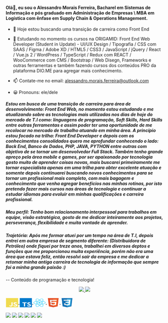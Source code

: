 #### Olá👋, eu sou o Alessandro Morais Ferreira, Bacharel em Sistemas de Informação e pós graduado em Administração de Empresas \ MBA em Logística com ênfase em Supply Chain & Operations Management.

- 🔭 Hoje estou buscando uma transição de carreira como Front End
- 🌱 Estudando no momento os cursos na ORIGAMID: Front End Web Developer (Student in Update) - UI/UX Design / Tipografia / CSS com SAAS / Figma / Adobe XD / HTML5 / CSS3 / JavaScript / jQuery / React / Vue.js 2 / WordPress / TypeScript / Redux com REACT / WooCommerce com CMS / Bootstrap / Web Disegn, Frameworks e outras ferramentas e também fazendo cursos dos conteúdos PRO da plataforma DIO.ME para agregar mais conhecimento.

- 📫 Contate-me no email: alessandro.morais.ferreira@outlook.com
- 😀 Pronouns: ele/dele


##### Estou em busca de uma transição de carreira para área de desenvolvimento: Front End Web, no momento estou estudando e me atualizando sobre as tecnologias mais utilizadas nos dias de hoje do mercado de T.I como: línguagens de programação, Soft Skills, Hard Skills entre outras ferramentas e assim poder ter uma oportunidade de me recolocar no mercado de trabalho atuando em minha área. A princípio estou focado na trilha: Front End Developer e depois com os conhecimentos consolidados quero me aprofundar conhecendo o lado: Back End, Banco de Dados, PHP, JAVA, PYTHON entre outras com objetivo de se tornar um desenvolvedor Full Stack. Também tenho grande apreço pela área mobile e games, por ser apaixonado por tecnologia gosto muito de aprender coisas novas, mais buscarei primeiramente me tornar especialista apenas em uma trilha para obter excelente atuação e somente depois continuarei buscando novos conhecimentos para se tornar um profissional mais completo, com mais bagagem e conhecimento que venha agregar benefícios nas minhas rotinas, por isto pretendo fazer mais cursos nas áreas de tecnologia e continuar a estudar idiomas para evoluir em minhas qualificações e carreira profissional.

##### Meu perfil: Tenho bom relacionamento interpessoal para trabalhos em equipe, visão estratégica, gosto de me dedicar inteiramente aos projetos, perseverança, flexibilidade e muita vontade de aprender.

##### Trajetória: Após me formar atuei por um tempo na área de T.I, depois entrei em outra empresa de segmento diferente: (Distribuidora de Petróleo) onde fiquei por treze anos, trabalhei em diversos deptos e funções que me proporcionou muita experiência, porém não era uma área que estava feliz, então resolvi sair da empresa e me dedicar a retomar minha antiga carreira de tecnologia de informação que sempre foi a minha grande paixão :)

--  Conteúdo de programação e tecnologia!

  <div align="center">
  <a href="https://github.com/alessandro-morais-ferreira">
  <img height="180em" src="https://github-readme-stats.vercel.app/api?username=alessandro-morais-ferreira&show_icons=true&theme=dracula&include_all_commits=true&count_private=true"/>
  <img height="180em" src="https://github-readme-stats.vercel.app/api/top-langs/?username=alessandro-morais-ferreira&layout=compact&langs_count=7&theme=dracula"/>
  </div>
  
  <div style="display: inline_block"><br>
  <img align="center" alt="Ale-Js" height="30" width="40" src="https://raw.githubusercontent.com/devicons/devicon/master/icons/javascript/javascript-plain.svg">
  <img align="center" alt="Ale-Ts" height="30" width="40" src="https://raw.githubusercontent.com/devicons/devicon/master/icons/typescript/typescript-plain.svg">
  <img align="center" alt="Ale-React" height="30" width="40" src="https://raw.githubusercontent.com/devicons/devicon/master/icons/react/react-original.svg">
  <img align="center" alt="Ale-HTML" height="30" width="40" src="https://raw.githubusercontent.com/devicons/devicon/master/icons/html5/html5-original.svg">
  <img align="center" alt="Ale-CSS" height="30" width="40" src="https://raw.githubusercontent.com/devicons/devicon/master/icons/css3/css3-original.svg">
  </div>

<br>

  <div> 
  <a href="https://www.youtube.com/channel/UCEqMxB_7Xp07WfJOzMCWV1w" target="_blank"><img src="https://img.shields.io/badge/YouTube-FF0000?style=for-the-     badge&logo=youtube&logoColor=white" target="_blank"></a>
  <a href="https://www.instagram.com/alessandro.morais" target="_blank"><img src="https://img.shields.io/badge/-Instagram-%23E4405F?style=for-the-badge&logo=instagram&logoColor=white" target="_blank"></a>
  <a href="https://www.twitch.tv/sunshine2576" target="_blank"><img src="https://img.shields.io/badge/Twitch-9146FF?style=for-the-badge&logo=twitch&logoColor=white" target="_blank"></a>
  <a href="https://discord.com/channels/@alessandro.morais.ferreira#7401" target="_blank"><img src="https://img.shields.io/badge/Discord-7289DA?style=for-the-badge&logo=discord&logoColor=white" target="_blank"></a> 
  <a href = "mailto:contatoalessandro.ferreira2576@gmail.com"><img src="https://img.shields.io/badge/-Gmail-%23333?style=for-the-badge&logo=gmail&logoColor=white" target="_blank"></a>
  <a href="https://www.linkedin.com/in/alessandro-morais-ferreira-i-bacharel-em-sistemas-de-informa%C3%A7%C3%A3o-1a76323b" target="_blank"><img src="https://img.shields.io/badge/-LinkedIn-%230077B5?style=for-the-badge&logo=linkedin&logoColor=white" target="_blank"></a> 
</div>

<!--
<div>
<br>

  ![Snake animation](https://github.com/alessandro-morais-ferreira/alessandro-morais-ferreira/blob/output/github-contribution-grid-snake.svg)

  </div> -->



